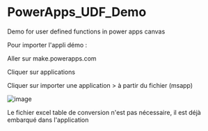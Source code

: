 # PowerApps_UDF_Demo
Demo for user defined functions in power apps canvas

Pour importer l'appli démo :

Aller sur make.powerapps.com

Cliquer sur applications

Cliquer sur importer une application >  à partir du fichier (msapp)

![image](https://github.com/user-attachments/assets/86d3454d-82be-4477-a394-0074213ff155)

Le fichier excel table de conversion n'est pas nécessaire, il est déjà embarqué dans l'application
